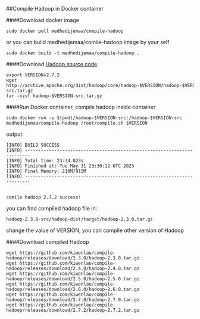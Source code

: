##Compile Hadoop in Docker container

####Download docker image

```
sudo docker pull medhedijemaa/compile-hadoop
```

or you can build medhedijemaa/comile-hadoop image by your self

```
sudo docker build -t medhedijemaa/compile-hadoop .
```

####Download [Hadoop source code](http://archive.apache.org/dist/hadoop/core/)

```
export VERSION=2.7.2
wget http://archive.apache.org/dist/hadoop/core/hadoop-$VERSION/hadoop-$VERSION-src.tar.gz
tar -xzvf hadoop-$VERSION-src.tar.gz
```

####Run Docker container, compile hadoop inside container

```
sudo docker run -v $(pwd)/hadoop-$VERSION-src:/hadoop-$VERSION-src medhedijemaa/compile-hadoop /root/compile.sh $VERSION
```

output:

```
[INFO] BUILD SUCCESS
[INFO] ------------------------------------------------------------------------
[INFO] Total time: 23:34.023s
[INFO] Finished at: Tue May 31 23:30:12 UTC 2023
[INFO] Final Memory: 210M/915M
[INFO] ------------------------------------------------------------------------


comile hadoop 2.7.2 success!
```

you can find compiled hadoop file in:

```
hadoop-2.3.0-src/hadoop-dist/target/hadoop-2.3.0.tar.gz
```

change the value of VERSION, you can compile other version of Hadoop

####Download compiled Hadoop

```
wget https://github.com/kiwenlau/compile-hadoop/releases/download/2.3.0/hadoop-2.3.0.tar.gz
wget https://github.com/kiwenlau/compile-hadoop/releases/download/2.4.0/hadoop-2.4.0.tar.gz
wget https://github.com/kiwenlau/compile-hadoop/releases/download/2.5.0/hadoop-2.5.0.tar.gz
wget https://github.com/kiwenlau/compile-hadoop/releases/download/2.6.0/hadoop-2.6.0.tar.gz
wget https://github.com/kiwenlau/compile-hadoop/releases/download/2.7.0/hadoop-2.7.0.tar.gz
wget https://github.com/kiwenlau/compile-hadoop/releases/download/2.7.2/hadoop-2.7.2.tar.gz
```

